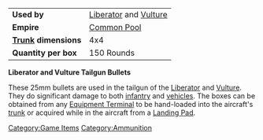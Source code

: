 |                                  |                                                     |
| -------------------------------- | --------------------------------------------------- |
| **Used by**                      | [Liberator](Liberator.md) and [Vulture](Vulture.md) |
| **Empire**                       | [Common Pool](Common_Pool.md)                       |
| **[Trunk](Trunk.md) dimensions** | 4x4                                                 |
| **Quantity per box**             | 150 Rounds                                          |

**Liberator and Vulture Tailgun Bullets**

These 25mm bullets are used in the tailgun of the
[Liberator](Liberator.md) and [Vulture](Vulture.md).
They do significant damage to both [infantry](Infantry.md) and
[vehicles](Vehicle.md). The boxes can be obtained from any
[Equipment Terminal](Equipment_Terminal.md) to be hand-loaded
into the aircraft's [trunk](Trunk.md) or acquired while in the
aircraft from a [Landing Pad](Landing_Pad.md).

[Category:Game Items](Category:Game_Items.md)
[Category:Ammunition](Category:Ammunition.md)
